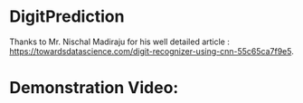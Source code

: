 # DigitPrediction

Thanks to Mr. Nischal Madiraju for his well detailed article : https://towardsdatascience.com/digit-recognizer-using-cnn-55c65ca7f9e5.

# Demonstration Video: 
